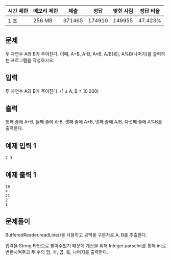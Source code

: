 | 시간 제한 | 메모리 제한 | 제출 | 정답 | 맞힌 사람 | 정답 비율 |
| --- | --- | --- | --- | --- | --- |
| 1 초 | 256 MB | 371465 | 174910 | 149955 | 47.423% |

## 문제

두 자연수 A와 B가 주어진다. 이때, A+B, A-B, A*B, A/B(몫), A%B(나머지)를 출력하는 프로그램을 작성하시오. 

## 입력

두 자연수 A와 B가 주어진다. (1 ≤ A, B ≤ 10,000)

## 출력

첫째 줄에 A+B, 둘째 줄에 A-B, 셋째 줄에 A*B, 넷째 줄에 A/B, 다섯째 줄에 A%B를 출력한다.

## 예제 입력 1

```
7 3 
```

## 예제 출력 1

```
10
4
21
2
1
```

## 문제풀이

BufferedReader.readLine()을 사용하고 공백을 구분자로 A, B를 추출한다.

입력을 String 타입으로 받아주었기 때문에 계산을 위해 Integer.parseInt를 통해 int로 변환시켜주고 두 수의 합, 차, 곱, 몫, 나머지를 출력한다.  